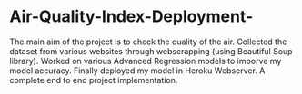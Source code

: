# Air-Quality-Index-Deployment-

The main aim of the project is to check the quality of the air.
Collected the dataset from various websites through webscrapping (using Beautiful Soup library).
Worked on various Advanced Regression models to imporve my model accuracy.
Finally deployed my model in Heroku Webserver.
A complete end to end project implementation.
